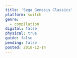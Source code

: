 ```yaml
---
title: 'Sega Genesis Classics'
platform: switch
genre:
  - compilation
digital: false
physical: true
guide: false
pending: false
posted: 2018-12-14
---
```

